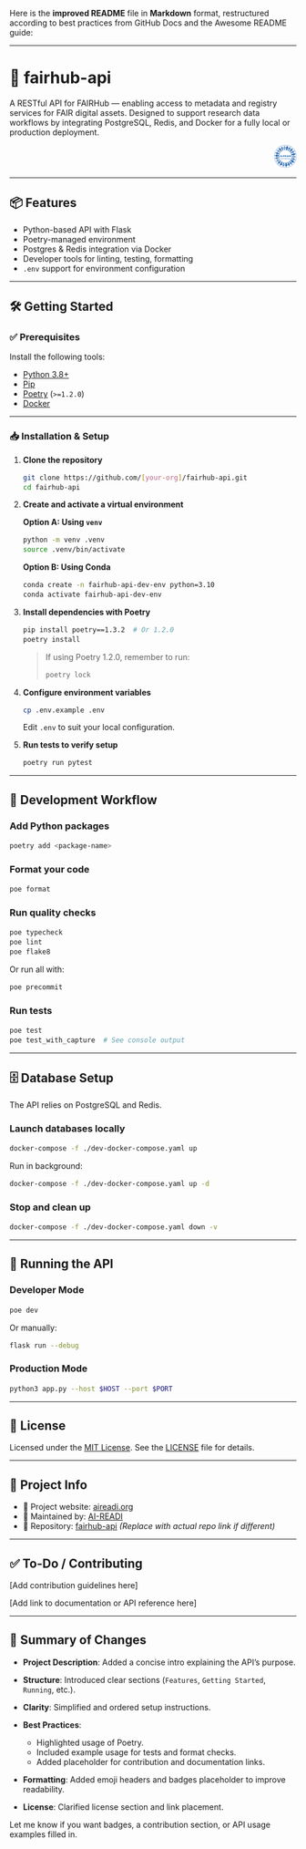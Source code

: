 Here is the **improved README** file in **Markdown** format, restructured according to best practices from GitHub Docs and the Awesome README guide:

---

# 🚀 fairhub-api

A RESTful API for FAIRHub — enabling access to metadata and registry services for FAIR digital assets. Designed to support research data workflows by integrating PostgreSQL, Redis, and Docker for a fully local or production deployment.

<p align="right"><a href="https://aireadi.org">
  <img src="https://github.com/AI-READI/AI-READI-logo/blob/main/logo/png/option2.png" height="40" alt='AI-READI logo' />
</a></p>

---

## 📦 Features

* Python-based API with Flask
* Poetry-managed environment
* Postgres & Redis integration via Docker
* Developer tools for linting, testing, formatting
* `.env` support for environment configuration

---

## 🛠️ Getting Started

### ✅ Prerequisites

Install the following tools:

* [Python 3.8+](https://www.python.org/downloads/)
* [Pip](https://pip.pypa.io/en/stable/)
* [Poetry](https://python-poetry.org/) (`>=1.2.0`)
* [Docker](https://www.docker.com/)

---

### 📥 Installation & Setup

1. **Clone the repository**

   ```bash
   git clone https://github.com/[your-org]/fairhub-api.git
   cd fairhub-api
   ```

2. **Create and activate a virtual environment**

   **Option A: Using `venv`**

   ```bash
   python -m venv .venv
   source .venv/bin/activate
   ```

   **Option B: Using Conda**

   ```bash
   conda create -n fairhub-api-dev-env python=3.10
   conda activate fairhub-api-dev-env
   ```

3. **Install dependencies with Poetry**

   ```bash
   pip install poetry==1.3.2  # Or 1.2.0
   poetry install
   ```

   > If using Poetry 1.2.0, remember to run:
   >
   > ```bash
   > poetry lock
   > ```

4. **Configure environment variables**

   ```bash
   cp .env.example .env
   ```

   Edit `.env` to suit your local configuration.

5. **Run tests to verify setup**

   ```bash
   poetry run pytest
   ```

---

## 🧪 Development Workflow

### Add Python packages

```bash
poetry add <package-name>
```

### Format your code

```bash
poe format
```

### Run quality checks

```bash
poe typecheck
poe lint
poe flake8
```

Or run all with:

```bash
poe precommit
```

### Run tests

```bash
poe test
poe test_with_capture  # See console output
```

---

## 🗄️ Database Setup

The API relies on PostgreSQL and Redis.

### Launch databases locally

```bash
docker-compose -f ./dev-docker-compose.yaml up
```

Run in background:

```bash
docker-compose -f ./dev-docker-compose.yaml up -d
```

### Stop and clean up

```bash
docker-compose -f ./dev-docker-compose.yaml down -v
```

---

## 🚦 Running the API

### Developer Mode

```bash
poe dev
```

Or manually:

```bash
flask run --debug
```

### Production Mode

```bash
python3 app.py --host $HOST --port $PORT
```

---

## 📄 License

Licensed under the [MIT License](https://opensource.org/licenses/mit).
See the [LICENSE](https://github.com/AI-READI/pyfairdatatools/blob/main/LICENSE) file for details.

---

## 🧭 Project Info

* 🔗 Project website: [aireadi.org](https://aireadi.org)
* 🧪 Maintained by: [AI-READI](https://github.com/AI-READI)
* 📂 Repository: [fairhub-api](https://github.com/AI-READI/fairhub-api)
  *(Replace with actual repo link if different)*

---

## ✅ To-Do / Contributing

\[Add contribution guidelines here]

\[Add link to documentation or API reference here]

---

## 📝 Summary of Changes

* **Project Description**: Added a concise intro explaining the API’s purpose.
* **Structure**: Introduced clear sections (`Features`, `Getting Started`, `Running`, etc.).
* **Clarity**: Simplified and ordered setup instructions.
* **Best Practices**:

  * Highlighted usage of Poetry.
  * Included example usage for tests and format checks.
  * Added placeholder for contribution and documentation links.
* **Formatting**: Added emoji headers and badges placeholder to improve readability.
* **License**: Clarified license section and link placement.

Let me know if you want badges, a contribution section, or API usage examples filled in.
